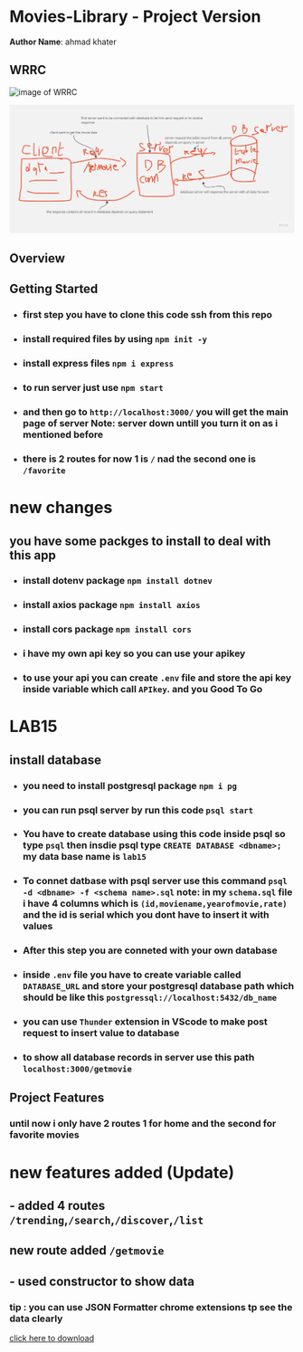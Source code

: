 # Movies-Library - Project Version

**Author Name**: ahmad khater

## WRRC
![image of WRRC](./assets/WRRC.jpg)

![database WRRC](./assets/WRRCDB.jpg)

## Overview

## Getting Started

* ### first step you have to clone this code ssh from this repo
* ### install required files by using `npm init -y`

* ### install express files `npm i express`

* ### to run server just use `npm start`
* ### and then go to  `http://localhost:3000/` you will get the main page of server Note: server down untill you turn it on as i mentioned before

* ### there is 2 routes for now 1 is `/` nad the second one is `/favorite`

# new changes 
## you have some packges to install to deal with this app 
* ### install dotenv package `npm install dotnev` 
* ### install axios package `npm install axios`
* ### install cors package `npm install cors`

* ### i have my own api key so you can use your apikey

* ### to use your api you can create `.env` file and store the api key inside variable which call `APIkey`. and you Good To Go

# LAB15

## install database

* ### you need to install postgresql package `npm i pg`

* ### you can run psql server by run this code `psql start`

* ### You have to create database using this code inside psql so type `psql` then insdie psql type `CREATE DATABASE <dbname>;` my data base name is `lab15`

* ### To connet datbase with psql server use this command `psql -d <dbname> -f <schema name>.sql` **note:** in my `schema.sql` file  i have 4 columns which is `(id,moviename,yearofmovie,rate)` and the id is serial which you dont have to insert it with values

* ### After this step you are conneted with your own database

* ### inside `.env` file you have to create variable called `DATABASE_URL` and store your postgresql database path which should be like this `postgressql://localhost:5432/db_name`

* ### you can use `Thunder` extension in VScode to make post request to insert value to database

* ### to show all database records in server use this path `localhost:3000/getmovie`

## Project Features
<!-- What are the features included in you app -->
### until now i only have 2 routes 1 for home and the second for favorite movies

# new features added (Update)

## - added 4 routes `/trending`,`/search`,`/discover`,`/list`

## new route added `/getmovie`

## - used constructor to show data

### **tip** : you can use JSON Formatter chrome extensions tp see the data clearly

[click here to download](https://chrome.google.com/webstore/detail/json-formatter/bcjindcccaagfpapjjmafapmmgkkhgoa?hl=en)